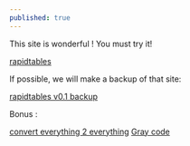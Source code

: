 ```yaml
---
published: true
---
```

This site is wonderful !
You must try it!


[rapidtables](https://www.rapidtables.com/ "rapidtables")


If possible, we will make a backup of that site:


[rapidtables v0.1 backup](https://sir-pouya.tk/apidtables-v0.1/www.rapidtables.com "rapidtables v0.1")


Bonus :

[convert everything 2 everything](https://convertio.co "convert everything 2 everything")
[Gray code](https://en.wikipedia.org/wiki/Gray_code "Gray_code")